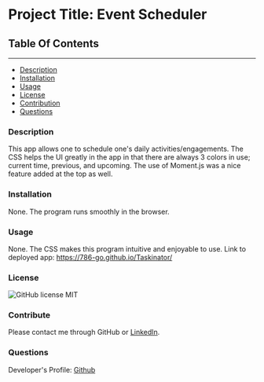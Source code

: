 
# Project Title: Event Scheduler

## Table Of Contents
----------------------
* [Description](#description)
* [Installation](#installation)
* [Usage](#usage)
* [License](#license)
* [Contribution](#contribution)
* [Questions](#questions)



### Description
This app allows one to schedule one's daily activities/engagements. The CSS helps the UI greatly in the app in that there are always 3 colors in use; current time, previous, and upcoming. The use of Moment.js was a nice feature added at the top as well. 

### Installation
None. The program runs smoothly in the browser. 

### Usage
None. The CSS makes this program intuitive and enjoyable to use. 
Link to deployed app: https://786-go.github.io/Taskinator/

### License
![GitHub license](https://img.shields.io/badge/license-MIT-green.svg)
MIT

### Contribute
Please contact me through GitHub or [LinkedIn](https://www.linkedin.com/in/noorullah-wardak-b35b1a23a?trk=public_profile_samename-profile). 

### Questions
Developer's Profile:
[Github](https://github.com/786-go)